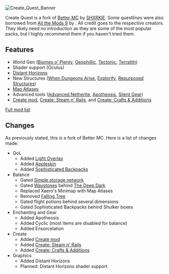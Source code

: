 ![Create_Quest_Banner](https://github.com/CJACOBSON32/Create-Quest/assets/34342644/805b4c8a-50a3-4def-aa8b-3e097fe4d798)

Create Quest is a fork of [Better MC](https://www.curseforge.com/minecraft/modpacks/better-mc-forge-bmc4) by [SHXRKIE](https://www.curseforge.com/members/shxrkie/projects). Some questlines were also borrowed from [All the Mods 9](https://www.curseforge.com/minecraft/modpacks/all-the-mods-9) by . All credit goes to the respective creators. They likely need no introduction as they are some of the most popular packs, but I highly recommend them if you haven't tried them.

## Features
- World Gen ([Biomes o' Plenty](https://www.curseforge.com/minecraft/mc-mods/biomes-o-plenty), [Geophillic](https://www.curseforge.com/minecraft/mc-mods/geophilic), [Tectonic](https://www.curseforge.com/minecraft/mc-mods/tectonic), [Terralith](https://www.curseforge.com/minecraft/mc-mods/terralith))
- Shader support (Oculus)
- [Distant Horizons](https://www.curseforge.com/minecraft/mc-mods/distant-horizons)
- New Structures ([When Dungeons Arise](https://www.curseforge.com/minecraft/mc-mods/when-dungeons-arise), [Explorify](https://www.curseforge.com/minecraft/mc-mods/explorify), [Repurposed Structures](https://www.curseforge.com/minecraft/mc-mods/repurposed-structures-fabric))
- [Map Atlases](https://www.curseforge.com/minecraft/mc-mods/map-atlases-forge)
- Advanced tools ([Advanced Netherite](https://www.curseforge.com/minecraft/mc-mods/advanced-netherite), [Apotheosis](https://www.curseforge.com/minecraft/mc-mods/apotheosis), [Silent Gear](https://www.curseforge.com/minecraft/mc-mods/silent-gear))
- [Create mod](https://www.curseforge.com/minecraft/mc-mods/create), [Create: Steam n' Rails](https://www.curseforge.com/minecraft/mc-mods/create-steam-n-rails), and [Create: Crafts & Additions](https://www.curseforge.com/minecraft/mc-mods/createaddition)

[Full mod list](https://www.modpackindex.com/modpack/82707/create-quest)

## Changes
As previously stated, this is a fork of Better MC. Here is a list of changes made:

- QoL
  - Added [Light Overlay](https://www.curseforge.com/minecraft/mc-mods/light-overlay)
  - Added [Appleskin](https://www.curseforge.com/minecraft/mc-mods/appleskin)
  - Added [Sophisticated Backpacks](https://www.curseforge.com/minecraft/mc-mods/sophisticated-backpacks)
- Balance
  - Gated [Simple storage network]() 
  - Gated [Waystones](https://www.curseforge.com/minecraft/mc-mods/waystones) behind [The Deep Dark](https://www.curseforge.com/minecraft/mc-mods/deeperdarker)
  - Replaced Xaero's Minimap with Map Atlases
  - Removed [Falling Tree](https://www.curseforge.com/minecraft/mc-mods/falling-tree)
  - Gated flight potions behind several dimensions
  - Gated Sophisticated Backpacks behind Shulker boxes
- Enchanting and Gear
  - Added Apotheosis
  - Added Cyclic (most items are disabled for balance)
  - Added Ensorcelation
- Create
  - Added [Create mod](https://www.curseforge.com/minecraft/mc-mods/create)
  - Added [Create: Steam n' Rails](https://www.curseforge.com/minecraft/mc-mods/create-steam-n-rails)
  - Added [Create: Crafts & Additions](https://www.curseforge.com/minecraft/mc-mods/createaddition)
- Graphics
  - Added Distant Horizons
  - Planned: Distant Horizons shader support
